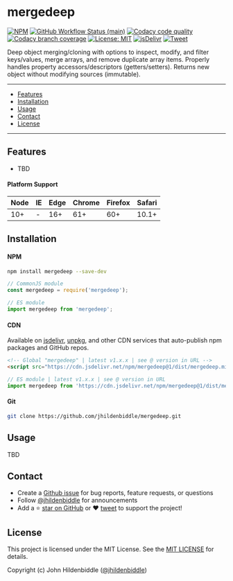 # mergedeep <!-- omit in toc -->

[![NPM](https://img.shields.io/npm/v/mergedeep.svg?style=flat-square)](https://www.npmjs.com/package/mergedeep)
[![GitHub Workflow Status (main)](https://img.shields.io/github/workflow/status/jhildenbiddle/mergedeep/Build%20&%20Test/main?label=checks&style=flat-square)](https://github.com/jhildenbiddle/mergedeep/actions?query=branch%3Amain+)
[![Codacy code quality](https://img.shields.io/codacy/grade/9831274fda2341129b76ff3582ec0df5/main?style=flat-square)](https://app.codacy.com/gh/jhildenbiddle/mergedeep/dashboard?branch=main)
[![Codacy branch coverage](https://img.shields.io/codacy/coverage/9831274fda2341129b76ff3582ec0df5/main?style=flat-square)](https://app.codacy.com/gh/jhildenbiddle/mergedeep/dashboard?branch=main)
[![License: MIT](https://img.shields.io/badge/License-MIT-yellow.svg?style=flat-square)](https://github.com/jhildenbiddle/mergedeep/blob/main/LICENSE)
[![jsDelivr](https://data.jsdelivr.com/v1/package/npm/mergedeep/badge)](https://www.jsdelivr.com/package/npm/mergedeep)
[![Tweet](https://img.shields.io/twitter/url/http/shields.io.svg?style=social)](https://twitter.com/intent/tweet?url=https%3A%2F%2Fgithub.com%2Fjhildenbiddle%2Fmergedeep&hashtags=css,developers,frontend,javascript)

Deep object merging/cloning with options to inspect, modify, and filter keys/values, merge arrays, and remove duplicate array items. Properly handles property accessors/descriptors (getters/setters). Returns new object without modifying sources (immutable).

---

- [Features](#features)
- [Installation](#installation)
- [Usage](#usage)
- [Contact](#contact)
- [License](#license)

---

## Features

- TBD

#### Platform Support <!-- omit in toc -->

| Node | IE   | Edge | Chrome | Firefox | Safari |
| ---- | ---- | ---- | ------ | ------- | ------ |
| 10+  | -    | 16+  | 61+    | 60+     | 10.1+  |

## Installation

#### NPM  <!-- omit in toc -->

```bash
npm install mergedeep --save-dev
```

```javascript
// CommonJS module
const mergedeep = require('mergedeep');
```

```javascript
// ES module
import mergedeep from 'mergedeep';
```

#### CDN  <!-- omit in toc -->

Available on [jsdelivr](https://www.jsdelivr.com/package/npm/css-vars-ponyfill), [unpkg](https://unpkg.com/browse/css-vars-ponyfill/), and other CDN services that auto-publish npm packages and GitHub repos.

```html
<!-- Global "mergedeep" | latest v1.x.x | see @ version in URL -->
<script src="https://cdn.jsdelivr.net/npm/mergedeep@1/dist/mergedeep.min.js">
```

```javascript
// ES module | latest v1.x.x | see @ version in URL
import mergedeep from 'https://cdn.jsdelivr.net/npm/mergedeep@1/dist/mergedeep.min.mjs';
```

#### Git  <!-- omit in toc -->

```bash
git clone https://github.com/jhildenbiddle/mergedeep.git
```

## Usage

TBD

## Contact

- Create a [Github issue](https://github.com/jhildenbiddle/mergedeep/issues) for bug reports, feature requests, or questions
- Follow [@jhildenbiddle](https://twitter.com/jhildenbiddle) for announcements
- Add a ⭐️ [star on GitHub](https://github.com/jhildenbiddle/mergedeep) or ❤️ [tweet](https://twitter.com/intent/tweet?url=https%3A%2F%2Fgithub.com%2Fjhildenbiddle%2Fmergedeep&hashtags=developers,javascript) to support the project!

## License

This project is licensed under the MIT License. See the [MIT LICENSE](https://github.com/jhildenbiddle/mergedeep/blob/main/LICENSE) for details.

Copyright (c) John Hildenbiddle ([@jhildenbiddle](https://twitter.com/jhildenbiddle))

